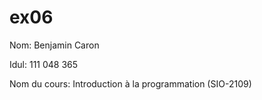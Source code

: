 ex06
====
Nom: Benjamin Caron

Idul: 111 048 365

Nom du cours: Introduction à la programmation (SIO-2109)
